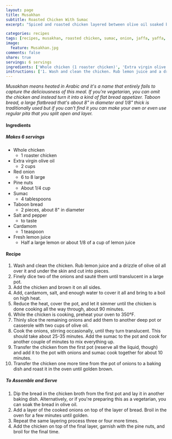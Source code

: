 ```yaml
---
layout: page
title: Musakhan
subtitle: Roasted Chicken With Sumac
excerpt: "Spiced and roasted chicken layered between olive oil soaked bread and onions with an abundance of sumac."

categories: recipes
tags: [recipes, musakhan, roasted chicken, sumac, onion, jaffa, yaffa, Palestinian, vegan, vegetarian]
image:
  feature: Musakhan.jpg
comments: false
share: true
servings: 6 servings
ingredients: ['Whole chicken (1 roaster chicken)', 'Extra virgin olive oil (2 cups)', 'Red onion (6 to 8 large)', 'Pine nuts (About 1/4 cup)', 'Sumac (4 tablespoons)', 'Taboon bread (2 pieces, about 8" in diameter)', 'Salt and pepper (to taste)', 'Cardamom (1 teaspoon)', 'Fresh lemon juice (Half a large lemon or about 1/8 of a cup of lemon juice)']
instructions: ['1. Wash and clean the chicken. Rub lemon juice and a drizzle of olive oil all over it and under the skin and cut into pieces.', '2. Finely dice two of the onions and saut\xc3\xa9 them until translucent in a large pot.', '3. Add the chicken and brown it on all sides.', '4. Add, cardamom, salt, and enough water to cover it all and bring to a boil on high heat.', '5. Reduce the heat, cover the pot, and let it simmer until the chicken is done cooking all the way through, about 90 minutes.', '6. While the chicken is cooking, preheat your oven to 350\xc2\xb0F.', '7. Thinly slice the remaining onions and add them to another deep pot or casserole with two cups of olive oil.', '8. Cook the onions, stirring occasionally, until they turn translucent. This should take about 25-35 minutes. Add the sumac to the pot and cook for another couple of minutes to mix everything up.', '9. Transfer the chicken from the first pot (reserve all the liquid, though) and add it to the pot with onions and sumac cook together for about 10 minutes.', '10. Transfer the chicken one more time from the pot of onions to a baking dish and roast it in the oven until golden brown.', '##### To Assemble and Serve', "1. Dip the bread in the chicken broth from the first pot and lay it in another baking dish. Alternatively, or if you're preparing this as a vegetarian, you can soak the bread in olive oil.", '2. Add a layer of the cooked onions on top of the layer of bread. Broil in the oven for a few minutes until golden.', '3. Repeat the same layering process three or four more times.', '4. Add the chicken on top of the final layer, garnish with the pine nuts, and broil for the final time.']
---
```




*Musakhan means heated in Arabic and it's a name that entirely fails to capture the deliciousness of this meal. If you're vegetarian, you can omit the chicken and instead turn it into a kind of flat bread appetizer. Taboon bread, a large flatbread that's about 8" in diameter and 1/8" thick is traditionally used but if you can't find it you can make your own or even use regular pita that you split open and layer.*

#### Ingredients

##### Makes 6 servings

* Whole chicken
  - 1 roaster chicken
* Extra virgin olive oil
  - 2 cups
* Red onion
  - 6 to 8 large
* Pine nuts
  - About 1/4 cup
* Sumac
  - 4 tablespoons
* Taboon bread
  - 2 pieces, about 8" in diameter
* Salt and pepper
  - to taste
* Cardamom
  - 1 teaspoon
* Fresh lemon juice
  - Half a large lemon or about 1/8 of a cup of lemon juice

#### Recipe

1. Wash and clean the chicken. Rub lemon juice and a drizzle of olive oil all over it and under the skin and cut into pieces.
2. Finely dice two of the onions and sauté them until translucent in a large pot.
3. Add the chicken and brown it on all sides.
4. Add, cardamom, salt, and enough water to cover it all and bring to a boil on high heat.
5. Reduce the heat, cover the pot, and let it simmer until the chicken is done cooking all the way through, about 90 minutes.
6. While the chicken is cooking, preheat your oven to 350°F.
7. Thinly slice the remaining onions and add them to another deep pot or casserole with two cups of olive oil.
8. Cook the onions, stirring occasionally, until they turn translucent. This should take about 25-35 minutes. Add the sumac to the pot and cook for another couple of minutes to mix everything up.
9. Transfer the chicken from the first pot (reserve all the liquid, though) and add it to the pot with onions and sumac cook together for about 10 minutes.
10. Transfer the chicken one more time from the pot of onions to a baking dish and roast it in the oven until golden brown.


##### To Assemble and Serve
1. Dip the bread in the chicken broth from the first pot and lay it in another baking dish. Alternatively, or if you're preparing this as a vegetarian, you can soak the bread in olive oil.
2. Add a layer of the cooked onions on top of the layer of bread. Broil in the oven for a few minutes until golden.
3. Repeat the same layering process three or four more times.
4. Add the chicken on top of the final layer, garnish with the pine nuts, and broil for the final time.
